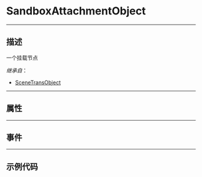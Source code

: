 # SandboxAttachmentObject
------------------------------------------------------------------------------------------
## 描述

一个挂载节点

*继承自*：
* [SceneTransObject](/Api/Class/NoType/SceneTransObject.md)

------------------------------------------------------------------------------------------
## 属性

------------------------------------------------------------------------------------------
## 事件



------------------------------------------------------------------------------------------
## 示例代码


